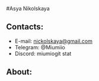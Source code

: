 #Asya Nikolskaya

## Contacts:
  * E-mail: nickolskaya@gmail.com
  * Telegram: @Miumiio
  * Discord: miumiogit stat

## About:
